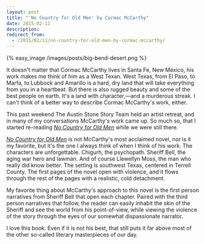```yaml
---
layout: post
title: "'No Country for Old Men' by Cormac McCarthy"
date: 2015-02-11
description:
redirect_from:
  - /2015/02/11/no-country-for-old-men-by-cormac-mccarthy/
---
```

{% easy_image /images/posts/big-bend-desert.png %}

It doesn't matter that Cormac McCarthy lives in Santa Fe, New Mexico, his work makes me think of him as a West Texan. West Texas, from El Paso, to Marfa, to Lubbock and Amarillo is a hard, dry land that will take everything from you in a heartbeat. But there is also rugged beauty and some of the best people on earth. It's a land with character,—and a murderous streak. I can't think of a better way to describe Cormac McCarthy's work, either.

This past weekend The Austin Stone Story Team held an artist retreat, and in many of my conversations McCarthy's work came up. So much so, that I started re-reading <a href="http://www.amazon.com/gp/product/0307387135/ref=as_li_tl?ie=UTF8&amp;camp=1789&amp;creative=390957&amp;creativeASIN=0307387135&amp;linkCode=as2&amp;tag=blundin-20&amp;linkId=D7LAZQB3ZY42K4ZF"><em>No Country for Old Men</em></a> while we were still there.

<a href="http://www.amazon.com/gp/product/0307387135/ref=as_li_tl?ie=UTF8&amp;camp=1789&amp;creative=390957&amp;creativeASIN=0307387135&amp;linkCode=as2&amp;tag=blundin-20&amp;linkId=D7LAZQB3ZY42K4ZF"><em>No Country for Old Men</em></a> is not McCarthy's most acclaimed novel, nor is it my favorite, but it's the one I always think of when I think of his work. The characters are unforgettable. Chigurh, the psychopath. Sheriff Bell, the aging war hero and lawman. And of course Llewellyn Moss, the man who really did know better. The setting is southwest Texas, centered in Terrell County. The first pages of the novel open with violence, and it flows through the rest of the pages with a realistic, cold detachment.

My favorite thing about McCarthy's approach to this novel is the first person narratives from Sheriff Bell that open each chapter. Paired with the third person narratives that follow, the reader can easily inhabit the skin of the Sheriff and see the world from his point-of-view, while viewing the violence of the story through the eyes of our somewhat dispassionate narrator.

I love this book. Even if it is not his best, that still puts it far above most of the other so-called literary masterpieces of our day.
